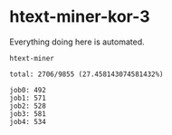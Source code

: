 # htext-miner-kor-3

Everything doing here is automated.

```
htext-miner

total: 2706/9855 (27.458143074581432%)

job0: 492
job1: 571
job2: 528
job3: 581
job4: 534
```